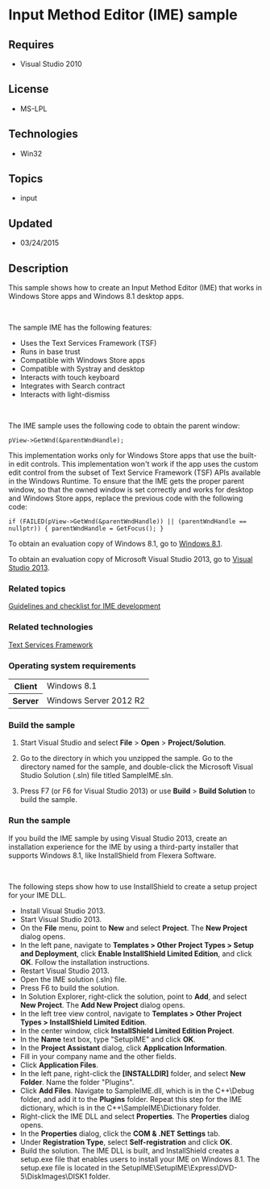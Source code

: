# Input Method Editor (IME) sample
## Requires
- Visual Studio 2010
## License
- MS-LPL
## Technologies
- Win32
## Topics
- input
## Updated
- 03/24/2015
## Description

<div id="mainSection">
<p>This sample shows how to create an Input Method Editor (IME) that works in Windows Store apps and Windows&nbsp;8.1 desktop apps.</p>
<p>&nbsp;</p>
<p>The sample IME has the following features:</p>
<ul>
<li>Uses the Text Services Framework (TSF) </li><li>Runs in base trust </li><li>Compatible with Windows Store apps </li><li>Compatible with Systray and desktop </li><li>Interacts with touch keyboard </li><li>Integrates with Search contract </li><li>Interacts with light-dismiss </li></ul>
<p>&nbsp;</p>
<p>The IME sample uses the following code to obtain the parent window:</p>
<p><code>pView-&gt;GetWnd(&amp;parentWndHandle);</code></p>
<p>This implementation works only for Windows Store apps that use the built-in edit controls. This implementation won't work if the app uses the custom edit control from the subset of Text Service Framework (TSF) APIs available in the Windows Runtime. To ensure
 that the IME gets the proper parent window, so that the owned window is set correctly and works for desktop and Windows Store apps, replace the previous code with the following code:</p>
<p><code>if (FAILED(pView-&gt;GetWnd(&amp;parentWndHandle)) || (parentWndHandle == nullptr)) { parentWndHandle = GetFocus(); }</code></p>
<p>To obtain an evaluation copy of Windows&nbsp;8.1, go to <a href="http://go.microsoft.com/fwlink/p/?linkid=301696">
Windows&nbsp;8.1</a>.</p>
<p>To obtain an evaluation copy of Microsoft Visual Studio&nbsp;2013, go to <a href="http://go.microsoft.com/fwlink/p/?linkid=301697">
Visual Studio&nbsp;2013</a>.</p>
<h3><a id="related_topics"></a>Related topics</h3>
<dl><dt><a href="http://go.microsoft.com/fwlink/?LinkId=262401">Guidelines and checklist for IME development</a>
</dt></dl>
<h3>Related technologies</h3>
<a href="http://go.microsoft.com/fwlink/?LinkId=262402">Text Services Framework</a>
<h3>Operating system requirements</h3>
<table>
<tbody>
<tr>
<th>Client</th>
<td><dt>Windows&nbsp;8.1 </dt></td>
</tr>
<tr>
<th>Server</th>
<td><dt>Windows Server&nbsp;2012&nbsp;R2 </dt></td>
</tr>
</tbody>
</table>
<h3>Build the sample</h3>
<ol>
<li>
<p>Start Visual Studio and select <strong>File</strong> &gt; <strong>Open</strong> &gt;
<strong>Project/Solution</strong>.</p>
</li><li>
<p>Go to the directory in which you unzipped the sample. Go to the directory named for the sample, and double-click the Microsoft Visual Studio Solution (.sln) file titled SampleIME.sln.</p>
</li><li>
<p>Press F7 (or F6 for Visual Studio&nbsp;2013) or use <strong>Build</strong> &gt;
<strong>Build Solution</strong> to build the sample.</p>
</li></ol>
<h3>Run the sample</h3>
<p>If you build the IME sample by using Visual Studio&nbsp;2013, create an installation experience for the IME by using a third-party installer that supports Windows&nbsp;8.1, like InstallShield from Flexera Software.</p>
<p>&nbsp;</p>
<p>The following steps show how to use InstallShield to create a setup project for your IME DLL.</p>
<ul>
<li>Install Visual Studio&nbsp;2013. </li><li>Start Visual Studio&nbsp;2013. </li><li>On the <strong>File</strong> menu, point to <strong>New</strong> and select <strong>
Project</strong>. The <strong>New Project</strong> dialog opens. </li><li>In the left pane, navigate to <strong>Templates &gt; Other Project Types &gt; Setup and Deployment</strong>, click
<strong>Enable InstallShield Limited Edition</strong>, and click <strong>OK</strong>. Follow the installation instructions.
</li><li>Restart Visual Studio&nbsp;2013. </li><li>Open the IME solution (.sln) file. </li><li>Press F6 to build the solution. </li><li>In Solution Explorer, right-click the solution, point to <strong>Add</strong>, and select
<strong>New Project</strong>. The <strong>Add New Project</strong> dialog opens. </li><li>In the left tree view control, navigate to <strong>Templates &gt; Other Project Types &gt; InstallShield Limited Edition</strong>.
</li><li>In the center window, click <strong>InstallShield Limited Edition Project</strong>.
</li><li>In the <strong>Name</strong> text box, type &quot;SetupIME&quot; and click <strong>OK</strong>.
</li><li>In the <strong>Project Assistant</strong> dialog, click <strong>Application Information</strong>.
</li><li>Fill in your company name and the other fields. </li><li>Click <strong>Application Files</strong>. </li><li>In the left pane, right-click the <strong>[INSTALLDIR]</strong> folder, and select
<strong>New Folder</strong>. Name the folder &quot;Plugins&quot;. </li><li>Click <strong>Add Files</strong>. Navigate to SampleIME.dll, which is in the C&#43;&#43;\Debug folder, and add it to the
<strong>Plugins</strong> folder. Repeat this step for the IME dictionary, which is in the C&#43;&#43;\SampleIME\Dictionary folder.
</li><li>Right-click the IME DLL and select <strong>Properties</strong>. The <strong>Properties</strong> dialog opens.
</li><li>In the <strong>Properties</strong> dialog, click the <strong>COM &amp; .NET Settings</strong> tab.
</li><li>Under <strong>Registration Type</strong>, select <strong>Self-registration</strong> and click
<strong>OK</strong>. </li><li>Build the solution. The IME DLL is built, and InstallShield creates a setup.exe file that enables users to install your IME on Windows&nbsp;8.1. The setup.exe file is located in the SetupIME\SetupIME\Express\DVD-5\DiskImages\DISK1 folder.
</li></ul>
<p>&nbsp;</p>
</div>
